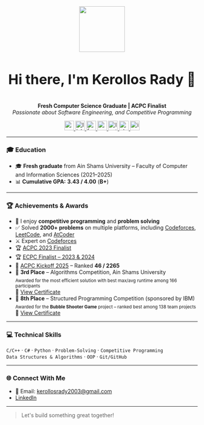<div align="center">
  <img src="https://media.giphy.com/media/M9gbBd9nbDrOTu1Mqx/giphy.gif" width="120" />
</div>

<div align="center" style="display: flex; align-items: center; justify-content: center;">
  <h1 style="font-size: 36px;">Hi there, I'm Kerollos Rady 👋</h1>
</div>

<p align="center">
  <b>Fresh Computer Science Graduate | ACPC Finalist</b><br>
  <em>Passionate about Software Engineering, and Competitive Programming</em>
</p>

<p align="center">
  <a href="mailto:kerollosrady2003@gmail.com" target="_blank">
    <img src="https://img.shields.io/static/v1?message=Gmail&logo=gmail&label=&color=D14836&logoColor=white&labelColor=&style=flat" height="25" alt="gmail logo" />
  </a>
  <a href="https://www.linkedin.com/in/kerollosrady" target="_blank">
    <img src="https://img.shields.io/static/v1?message=LinkedIn&logo=linkedin&label=&color=0077B5&logoColor=white&labelColor=&style=flat" height="25" alt="linkedin logo" />
  </a>
  <a href="https://www.facebook.com/kerollos.rady23" target="_blank">
    <img src="https://img.shields.io/static/v1?message=Facebook&logo=facebook&label=&color=1877F2&logoColor=white&labelColor=&style=flat" height="25" alt="facebook logo" />
  </a>
  <a href="https://codeforces.com/profile/Keroo" target="_blank">
    <img src="https://img.shields.io/static/v1?message=Codeforces&logo=codeforces&label=&color=1f8acb&logoColor=white&labelColor=&style=flat" height="25" alt="codeforces logo" />
  </a>
  <a href="https://leetcode.com/KerollosRady/" target="_blank">
    <img src="https://img.shields.io/static/v1?message=LeetCode&logo=leetcode&label=&color=FFA116&logoColor=black&labelColor=&style=flat" height="25" alt="leetcode logo" />
  </a>
  <a href="https://atcoder.jp/users/KerollosRady" target="_blank">
    <img src="https://img.shields.io/static/v1?message=AtCoder&logo=AtCoder&label=&color=black&logoColor=white&labelColor=&style=flat" height="25" alt="atcoder logo" />
  </a>
  <a href="https://icpc.global/ICPCID/9387FS96V7B3" target="_blank">
    <img src="https://img.shields.io/static/v1?message=ICPC&logo=icpc&label=&color=0d47a1&logoColor=white&labelColor=&style=flat" height="25" alt="icpc logo" />
  </a>
</p>

---

### 🎓 Education

- 🎓 **Fresh graduate** from Ain Shams University – Faculty of Computer and Information Sciences (2021–2025)  
- 📊 **Cumulative GPA:** **3.43 / 4.00** (**B+**)

---

### 🏆 Achievements & Awards

- 🧠 I enjoy **competitive programming** and **problem solving**
- ✅ Solved **2000+ problems** on multiple platforms, including [Codeforces](https://codeforces.com/profile/Keroo), [LeetCode](https://leetcode.com/KerollosRady/), and [AtCoder](https://atcoder.jp/users/KerollosRady)
- ⚔️ Expert on [Codeforces](https://codeforces.com/profile/Keroo)
- 🏆 [ACPC 2023 Finalist](https://icpc.global/ICPCID/9387FS96V7B3)
- 🏆 [ECPC Finalist – 2023 & 2024](https://icpc.global/ICPCID/9387FS96V7B3)
- 🚀 [ACPC Kickoff 2025](https://icpc.global/ICPCID/9387FS96V7B3) – Ranked **46 / 2265**
- 🥉 **3rd Place** – Algorithms Competition, Ain Shams University  
  <sub>Awarded for the most efficient solution with best max/avg runtime among 166 participants</sub>  
  📄 [View Certificate](https://drive.google.com/file/d/1rh1unenpcevxiY2lkkqCoua_NaRvuAjE/view?usp=sharing)
- 🥈 **8th Place** – Structured Programming Competition (sponsored by IBM)  
  <sub>Awarded for the **Bubble Shooter Game** project – ranked best among 138 team projects</sub>  
  📄 [View Certificate](https://raw.githubusercontent.com/abanoubashraf686/Bubble-Shooter-game/main/Awards.jpg)

---

### 💻 Technical Skills

`C/C++` · `C#` · `Python` · `Problem-Solving` · `Competitive Programming`  
`Data Structures & Algorithms` · `OOP` · `Git/GitHub`

---

### 🌐 Connect With Me

- 📧 Email: kerollosrady2003@gmail.com  
- [LinkedIn](https://www.linkedin.com/in/kerollosrady)  

---

> Let's build something great together!
